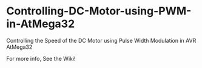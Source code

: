 # Controlling-DC-Motor-using-PWM-in-AtMega32
Controlling the Speed of the DC Motor using Pulse Width Modulation in AVR AtMega32


For more info, See the Wiki!
